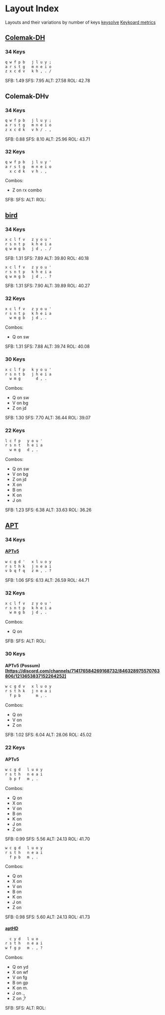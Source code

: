# Layout Index

Layouts and their variations by number of keys
[keysolve](https://clemenpine.github.io/keysolve-web/)
[Keykoard metrics](https://docs.google.com/document/d/1_a5Nzbkwyk1o0bvTctZrtgsee9jSP-6I0q3A0_9Mzm0/edit?usp=drive_link)

## [Colemak-DH](https://colemakmods.github.io/mod-dh/)

### 34 Keys

```md
q w f p b   j l u y ;
a r s t g   m n e i o
z x c d v   k h , . /
```

SFB: 1.49
SFS: 7.95
ALT: 27.58
ROL: 42.78

## Colemak-DHv

### 34 Keys

```md
q w f p b   j l u y ;
a r s t g   m n e i o
z x c d k   v h / . ,
```

SFB: 0.88
SFS: 8.10
ALT: 25.96
ROL: 43.71

### 32 Keys

```md
q w f p b   j l u y '
a r s t g   m n e i o
  x c d k   v h . ,
```

Combos:
- Z on rx combo

SFB:
SFS:
ALT:
ROL:

## [bird](https://github.com/jcmkk3/bird-layout)

### 34 Keys

```md
x c l f v   z y o u '
r s n t p   k h e i a
q w m g b   j d , . /
```

SFB: 1.31
SFS: 7.89
ALT: 39.80
ROL: 40.18

```md
x c l f v   z y o u '
r s n t p   k h e i a
q w m g b   j d , . ?
```

SFB: 1.31
SFS: 7.90
ALT: 39.89
ROL: 40.27

### 32 Keys

```md
x c l f v   z y o u '
r s n t p   k h e i a
  w m g b   j d , .
```

Combos:
- Q on sw

SFB: 1.31
SFS: 7.88
ALT: 39.74
ROL: 40.08

### 30 Keys

```md
x c l f p   k y o u '
r s n t b   j h e i a
  w m g       d , .
```

Combos:
- Q on sw
- V on bg
- Z on jd

SFB: 1.30
SFS: 7.70
ALT: 36.44
ROL: 39.07

### 22 Keys

```md
l c f p   y o u '
r s n t   h e i a
  w m g   d , .
```

Combos:
- Q on sw
- V on bg
- Z on jd
- X on
- B on
- K on
- J on

SFB: 1.23
SFS: 6.38
ALT: 33.63
ROL: 36.26

## [APT](https://github.com/apsu/apt)

### 34 Keys

#### [APTv5](https://discord.com/channels/714176584269168732/846328975570763806/1175293480889761812)

```md
w c g d '   x l u o y
r s t h k   j n e a i
v b q f q   z m , . ?
```

SFB: 1.06
SFS: 6.13
ALT: 26.59
ROL: 44.71

### 32 Keys

```md
x c l f v   z y o u '
r s n t p   k h e i a
  w m g b   j d , .
```

Combos:
- Q on

SFB:
SFS:
ALT:
ROL:

### 30 Keys

#### APTv5 (Possum)[https://discord.com/channels/714176584269168732/846328975570763806/1213653837152264252]
```md
w c g d v   x l u o y
r s t h k   j n e a i
  f p b       m , .
```

Combos:
- Q on
- V on
- Z on

SFB: 1.02
SFS: 6.04
ALT: 28.06
ROL: 45.02

### 22 Keys

#### APTv5

```md
w c g d   l u o y
r s t h   n e a i
  b p f   m , .
```

Combos:
- Q on
- X on
- V on
- B on
- K on
- J on
- Z on

SFB: 0.99
SFS: 5.56
ALT: 24.13
ROL: 41.70


```md
w c g d   l u o y
r s t h   n e a i
  f p b   m , .
```

Combos:
- Q on
- X on
- V on
- B on
- K on
- J on
- Z on

SFB: 0.98
SFS: 5.60
ALT: 24.13
ROL: 41.73

#### [aptHD](https://discord.com/channels/714176584269168732/955824371295993856/962142475881971742)

```md
  c y d   l u o
r s t h   n e a i
w f g p   m . , ?
```

Combos:
- Q on yd
- X on wf
- V on fg
- B on gp
- K on m.
- J on .,
- Z on ,?

SFB:
SFS:
ALT:
ROL: